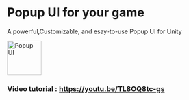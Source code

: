 # Popup UI for your game
A powerful,Customizable, and esay-to-use Popup UI for Unity

<img src="https://www.mediafire.com/convkey/f35a/ckkdemla8fuv41z7g.jpg" alt="Popup UI" height="80" />

### Video tutorial : https://youtu.be/TL8OQ8tc-gs
<br><br>
